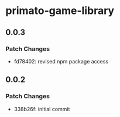 # primato-game-library

## 0.0.3

### Patch Changes

- fd78402: revised npm package access

## 0.0.2

### Patch Changes

- 338b26f: initial commit
